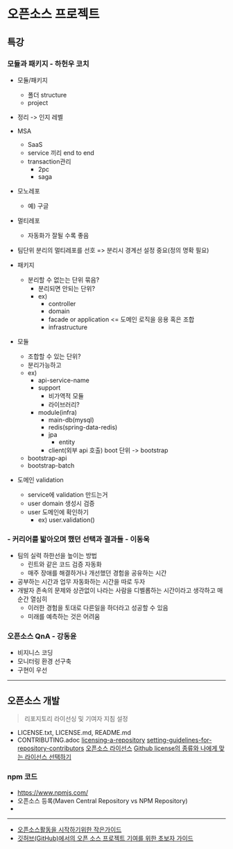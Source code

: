 # 오픈소스 프로젝트
## 특강
### 모듈과 패키지 - 하헌우 코치
- 모듈/패키지
	- 폴더 structure
	- project
- 정리 -> 인지 레벨
- MSA
	- SaaS
	- service 끼리 end to end
	- transaction관리
		- 2pc 
		- saga

- 모노레포
	- 예) 구글
- 멀티레포
	- 자동화가 잘될 수록 좋음
- 팀단위 분리의 멀티레포를 선호
=> 분리시 경계선 설정 중요(정의 명확 필요)

- 패키지
	- 분리할 수 없는는 단위 묶음?
		- 분리되면 안되는 단위?
		- ex)
			- controller
			- domain
			- facade or application <= 도메인 로직을 응용 혹은 조합
			- infrastructure
- 모듈
	- 조합할 수 있는 단위?
	- 분리가능하고 
	- ex)
		- api-service-name
		- support
			- 비가역적 모듈
			- 라이브러리?
		- module(infra)
			- main-db(mysql)
			- redis(spring-data-redis)
			- jpa
				- entity
			- client(외부 api 호출)
boot 단위
-> bootstrap
	- bootstrap-api
	- bootstrap-batch

- 도메인 validation
	- service에 validation 만드는거
	- user domain 생성시 검증
	- user 도메인에 확인하기
		- ex) user.validation()

### - 커리어를 밟아오며 했던 선택과 결과들 - 이동욱
- 팀의 실력 하한선을 높이는 방법
	- 린트와 같은 코드 검증 자동화
	- 매주 장애를 해결하거나 개선했던 경험을 공유하는 시간
- 공부하는 시간과 업무 자동화하는 시간을 따로 두자
- 개발자 존속의 문제와 상관없이 나라는 사람을 디벨롭하는 시간이라고 생각하고 매순간 열심히
	- 이러한 경험을 토대로 다른일을 하더라고 성공할 수 있음
	- 미래를 예측하는 것은 어려움

### 오픈소스 QnA - 강동윤
- 비지니스 코딩
- 모니터링 환경 선구축
- 구현이 우선

---
## 오픈소스 개발
> 리포지토리 라이선싱 및 기여자 지침 설정
- LICENSE.txt, LICENSE.md, README.md
- CONTRIBUTING.adoc
[licensing-a-repository](https://docs.github.com/ko/repositories/managing-your-repositorys-settings-and-features/customizing-your-repository/licensing-a-repository)
[setting-guidelines-for-repository-contributors](https://docs.github.com/ko/communities/setting-up-your-project-for-healthy-contributions/setting-guidelines-for-repository-contributors)
[오픈소스 라이선스](https://www.olis.or.kr/license/introduction.do)
[Github license의 종류와 나에게 맞는 라이선스 선택하기](https://flyingsquirrel.medium.com/github-license%EC%9D%98-%EC%A2%85%EB%A5%98%EC%99%80-%EB%82%98%EC%97%90%EA%B2%8C-%EB%A7%9E%EB%8A%94-%EB%9D%BC%EC%9D%B4%EC%84%A0%EC%8A%A4-%EC%84%A0%ED%83%9D%ED%95%98%EA%B8%B0-ae29925e8ff4)
### npm 코드 
- https://www.npmjs.com/
- 오픈소스 등록(Maven Central Repository vs NPM Repository)
- 


---
- [오픈소스활동을 시작하기위한 작은가이드](https://deview.kr/data/deview/session/attach/1300_T3_%EA%B3%A0%EC%83%81%EC%9A%B0_%EC%98%A4%ED%94%88%20%EC%86%8C%EC%8A%A4%20%ED%99%9C%EB%8F%99%EC%9D%84%20%EC%8B%9C%EC%9E%91%ED%95%98%EA%B8%B0%20%EC%9C%84%ED%95%9C%20%EC%9E%91%EC%9D%80%20%EA%B0%80%EC%9D%B4%EB%93%9C.pdf)
- [깃허브(GitHub)에서의 오픈 소스 프로젝트 기여를 위한 초보자 가이드](https://seongjin.me/how-to-contribute-to-open-source/)